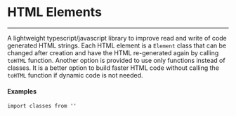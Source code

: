 # HTML Elements

---

A lightweight typescript/javascript  library to improve read and write of code
generated HTML strings. Each HTML element is a `Element` class that can be
changed after creation and have the HTML re-generated again by calling `toHTML`
function.
Another option is provided to use only functions instead of classes. It is a
better option to build faster HTML code without calling the `toHTML` function if
dynamic code is not needed.

#### Examples
```
import classes from ''
```